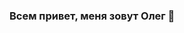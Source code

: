 ### Всем привет, меня зовут Олег 👋

<!--
**OlegPeunov/OlegPeunov** is a ✨ _special_ ✨ repository because its `README.md` (this file) appears on your GitHub profile.


- Стремлюсь к постоянному разхвитию
- Заинтересован в практике над интересными и необычными проектами
- Мечатю работать в опытной коменде профессоналов
- ⚛️ Освоить фреймфорки
- :octocat:Писать красивый и читабельный код
